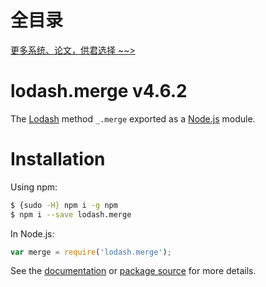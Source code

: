 # 全目录

[更多系统、论文，供君选择 ~~>](https://www.yuque.com/wisebit/blog)
# lodash.merge v4.6.2

The [Lodash](https://lodash.com/) method `_.merge` exported as a [Node.js](https://nodejs.org/) module.

# Installation

Using npm:
```bash
$ {sudo -H} npm i -g npm
$ npm i --save lodash.merge
```

In Node.js:
```js
var merge = require('lodash.merge');
```

See the [documentation](https://lodash.com/docs#merge) or [package source](https://github.com/lodash/lodash/blob/4.6.2-npm-packages/lodash.merge) for more details.

